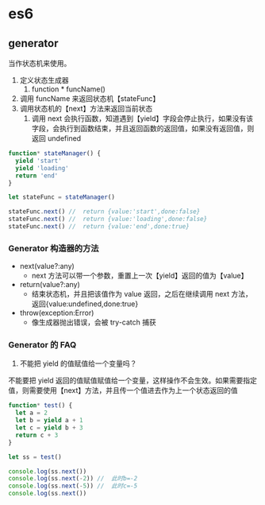 # es6

## generator

当作状态机来使用。

1. 定义状态生成器
   1. function \* funcName()
2. 调用 funcName 来返回状态机【stateFunc】
3. 调用状态机的【next】方法来返回当前状态
   1. 调用 next 会执行函数，知道遇到【yield】字段会停止执行，如果没有该字段，会执行到函数结束，并且返回函数的返回值，如果没有返回值，则返回 undefined

```javascript
function* stateManager() {
  yield 'start'
  yield 'loading'
  return 'end'
}

let stateFunc = stateManager()

stateFunc.next() //  return {value:'start',done:false}
stateFunc.next() //  return {value:'loading',done:false}
stateFunc.next() //  return {value:'end',done:true}
```

### Generator 构造器的方法

- next(value?:any)
  - next 方法可以带一个参数，重置上一次【yield】返回的值为【value】
- return(value?:any)
  - 结束状态机，并且把该值作为 value 返回，之后在继续调用 next 方法，返回{value:undefined,done:true}
- throw(exception:Error)
  - 像生成器抛出错误，会被 try-catch 捕获

### Generator 的 FAQ

1. 不能把 yield 的值赋值给一个变量吗？

不能要把 yield 返回的值赋值赋值给一个变量，这样操作不会生效。如果需要指定值，则需要使用【next】方法，并且传一个值进去作为上一个状态返回的值

```javascript
function* test() {
  let a = 2
  let b = yield a + 1
  let c = yield b + 3
  return c + 3
}

let ss = test()

console.log(ss.next())
console.log(ss.next(-2)) //  此时b=-2
console.log(ss.next(-5)) //  此时c=-5
console.log(ss.next())
```
